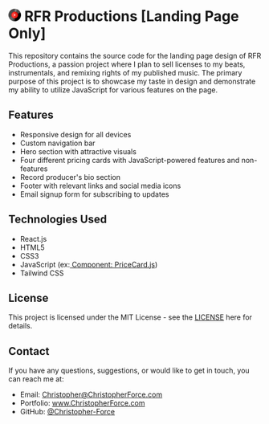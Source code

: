 <h1><img src="https://github.com/Christopher-Force/rfr-productions/raw/master/public/favicon.ico" width=25 /> RFR Productions [Landing Page Only]</h1> 
<p>This repository contains the source code for the landing page design of RFR Productions, a passion project where I plan to sell licenses to my beats, instrumentals, and remixing rights of my published music. The primary purpose of this project is to showcase my taste in design and demonstrate my ability to utilize JavaScript for various features on the page.</p>
<h2>Features</h2>
<ul>
<li>Responsive design for all devices</li>
<li>Custom navigation bar</li>
<li>Hero section with attractive visuals</li>
<li>Four different pricing cards with JavaScript-powered features and non-features</li>
<li>Record producer's bio section</li>
<li>Footer with relevant links and social media icons</li>
<li>Email signup form for subscribing to updates</li>
</ul>
<h2>Technologies Used</h2>
<ul>
<li>React.js</li>
<li>HTML5</li>
<li>CSS3</li>
<li>JavaScript (ex:<a href="https://github.com/Christopher-Force/rfr-productions/blob/master/src/components/PriceCard.js"> Component: PriceCard.js</a>) </li>
<li>Tailwind CSS</li>
</ul>

<h2>License</h2>
<p>This project is licensed under the MIT License - see the <a href="https://opensource.org/license/mit/" target="_new">LICENSE</a> here for details.</p>
<h2>Contact</h2>
<p>If you have any questions, suggestions, or would like to get in touch, you can reach me at:</p>
<ul>
<li>Email: <a href="mailto:christopher@christopherforce.com" target="_new">Christopher@ChristopherForce.com</a></li>
<li>Portfolio: <a href="https://christopherforce.com" target="_new">www.ChristopherForce.com</a></li>
<li>GitHub: <a href="https://github.com/Christopher-Force" target="_new">@Christopher-Force</a></li>

</ul>
